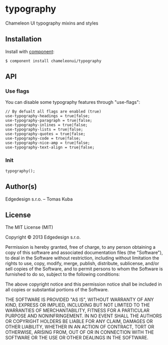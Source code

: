 
# typography

Chameleon UI typography mixins and styles

## Installation

Install with [component](http://component.io):

    $ component install chameleonui/typography

## API

### Use flags

You can disable some typography features through "use-flags":

```
// By defualt all flags are enabled (true)
use-typography-headings = true|false;
use-typography-paragraph = true|false;
use-typography-inlines = true|false;
use-typography-lists = true|false;
use-typography-quotes = true|false;
use-typography-code = true|false;
use-typography-nice-amp = true|false;
use-typography-text-align = true|false;
```

### Init

```
typography();
```

## Author(s)

Edgedesign s.r.o. – Tomas Kuba

## License

The MIT License (MIT)

Copyright © 2013 Edgedesign s.r.o.

Permission is hereby granted, free of charge, to any person obtaining a copy
of this software and associated documentation files (the "Software"), to deal
in the Software without restriction, including without limitation the rights
to use, copy, modify, merge, publish, distribute, sublicense, and/or sell
copies of the Software, and to permit persons to whom the Software is
furnished to do so, subject to the following conditions:

The above copyright notice and this permission notice shall be included in
all copies or substantial portions of the Software.

THE SOFTWARE IS PROVIDED "AS IS", WITHOUT WARRANTY OF ANY KIND, EXPRESS OR
IMPLIED, INCLUDING BUT NOT LIMITED TO THE WARRANTIES OF MERCHANTABILITY,
FITNESS FOR A PARTICULAR PURPOSE AND NONINFRINGEMENT. IN NO EVENT SHALL THE
AUTHORS OR COPYRIGHT HOLDERS BE LIABLE FOR ANY CLAIM, DAMAGES OR OTHER
LIABILITY, WHETHER IN AN ACTION OF CONTRACT, TORT OR OTHERWISE, ARISING FROM,
OUT OF OR IN CONNECTION WITH THE SOFTWARE OR THE USE OR OTHER DEALINGS IN
THE SOFTWARE.